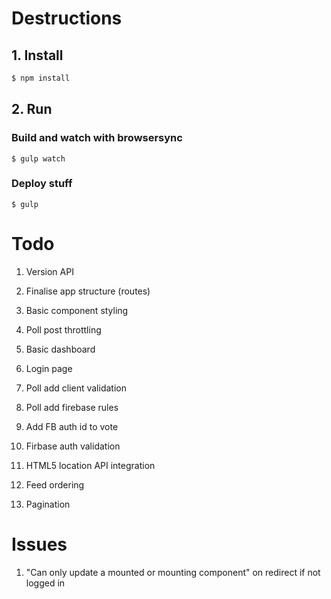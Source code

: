 # Destructions

## 1. Install

```bash
$ npm install
```

## 2. Run

### Build and watch with browsersync
```
$ gulp watch 
```

### Deploy stuff
```
$ gulp
```

# Todo

1. Version API

1. Finalise app structure (routes)

1. Basic component styling

1. Poll post throttling

1. Basic dashboard
1. Login page

1. Poll add client validation
1. Poll add firebase rules

1. Add FB auth id to vote
1. Firbase auth validation

1. HTML5 location API integration

1. Feed ordering
1. Pagination

# Issues

1. "Can only update a mounted or mounting component" on redirect if not logged in